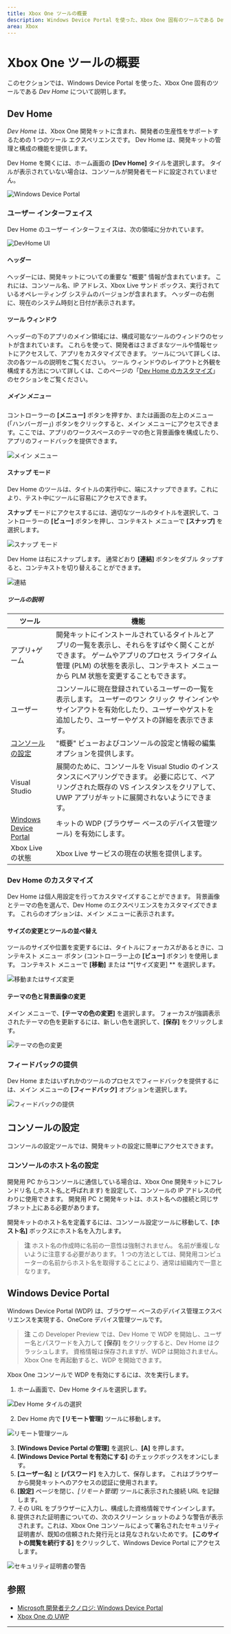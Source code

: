 ```yaml
---
title: Xbox One ツールの概要
description: Windows Device Portal を使った、Xbox One 固有のツールである Dev Home
area: Xbox
---
```


# Xbox One ツールの概要

このセクションでは、Windows Device Portal を使った、Xbox One 固有のツールである _Dev Home_ について説明します。

## Dev Home

_Dev Home_ は、Xbox One 開発キットに含まれ、開発者の生産性をサポートするための 1 つのツール エクスペリエンスです。 Dev Home は、開発キットの管理と構成の機能を提供します。

Dev Home を開くには、ホーム画面の **[Dev Home]** タイルを選択します。 タイルが表示されていない場合は、コンソールが開発者モードに設定されていません。

  ![Windows Device Portal](images/windowsdeviceportal_1.png)

### ユーザー インターフェイス
Dev Home のユーザー インターフェイスは、次の領域に分かれています。

  ![DevHome UI](images/devhome_ui.png)

#### ヘッダー
ヘッダーには、開発キットについての重要な "概要" 情報が含まれています。 これには、コンソール名、IP アドレス、Xbox Live サンド ボックス、実行されているオペレーティング システムのバージョンが含まれます。 ヘッダーの右側に、現在のシステム時刻と日付が表示されます。

#### ツール ウィンドウ
ヘッダーの下のアプリのメイン領域には、構成可能なツールのウィンドウのセットが含まれています。 これらを使って、開発者はさまざまなツールや情報セットにアクセスして、アプリをカスタマイズできます。 ツールについて詳しくは、次の各ツールの説明をご覧ください。 ツール ウィンドウのレイアウトと外観を構成する方法について詳しくは、このページの「[Dev Home のカスタマイズ](#customizing-dev-home)」のセクションをご覧ください。 

##### メイン メニュー
コントローラーの **[メニュー]** ボタンを押すか、または画面の左上のメニュー (「ハンバーガー」) ボタンをクリックすると、メイン メニューにアクセスできます。ここでは、アプリのワークスペースのテーマの色と背景画像を構成したり、アプリのフィードバックを提供できます。

  ![メイン メニュー](images/devhome_mainmenu.png)

#### スナップ モード
Dev Home のツールは、タイトルの実行中に、端にスナップできます。これにより、テスト中にツールに容易にアクセスできます。

**スナップ** モードにアクセスするには、適切なツールのタイトルを選択して、コントローラーの **[ビュー]** ボタンを押し、コンテキスト メニューで **[スナップ]** を選択します。

  ![スナップ モード](images/devhome_snapmode.png)

Dev Home は右にスナップします。 通常どおり **[連結]** ボタンをダブル タップすると、コンテキストを切り替えることができます。

  ![連結](images/devhome_nexus.png)

##### ツールの説明
| ツール  | 機能 |
|-------|--------------|
| アプリ+ゲーム  | 開発キットにインストールされているタイトルとアプリの一覧を表示し、それらをすばやく開くことができます。 ゲームやアプリのプロセス ライフタイム管理 (PLM) の状態を表示し、コンテキスト メニューから PLM 状態を変更することもできます。 |
| ユーザー | コンソールに現在登録されているユーザーの一覧を表示します。 ユーザーのワン クリック サインインやサインアウトを有効化したり、ユーザーやゲストを追加したり、ユーザーやゲストの詳細を表示できます。 |
| [コンソールの設定](#console-settings) | "概要" ビューおよびコンソールの設定と情報の編集オプションを提供します。 |
| Visual Studio | 展開のために、コンソールを Visual Studio のインスタンスにペアリングできます。 必要に応じて、ペアリングされた既存の VS インスタンスをクリアして、UWP アプリがキットに展開されないようにできます。 |
| [Windows Device Portal](#windows-device-portal) | キットの WDP (ブラウザー ベースのデバイス管理ツール) を有効にします。 |
| Xbox Live の状態 | Xbox Live サービスの現在の状態を提供します。 |

### Dev Home のカスタマイズ

Dev Home は個人用設定を行ってカスタマイズすることができます。 背景画像とテーマの色を選んで、Dev Home のエクスペリエンスをカスタマイズできます。 これらのオプションは、メイン メニューに表示されます。

#### サイズの変更とツールの並べ替え
ツールのサイズや位置を変更するには、タイトルにフォーカスがあるときに、コンテキスト メニュー ボタン (コントローラー上の **[ビュー]** ボタン) を使用します。 コンテキスト メニューで **[移動]** または **[サイズ変更] ** を選択します。

  ![移動またはサイズ変更](images/devhome_move.png)

#### テーマの色と背景画像の変更
メイン メニューで、**[テーマの色の変更]** を選択します。 フォーカスが強調表示されたテーマの色を更新するには、新しい色を選択して、**[保存]** をクリックします。

  ![テーマの色の変更](images/devhome_colors.png)

### フィードバックの提供
Dev Home またはいずれかのツールのプロセスでフィードバックを提供するには、メイン メニューの **[フィードバック]** オプションを選択します。

  ![フィードバックの提供](images/devhome_feedback.png)

## コンソールの設定
コンソールの設定ツールでは、開発キットの設定に簡単にアクセスできます。

### コンソールのホスト名の設定
開発用 PC からコンソールに通信している場合は、Xbox One 開発キットにフレンドリ名 (_ホスト名_と呼ばれます) を設定して、コンソールの IP アドレスの代わりに使用できます。 開発用 PC と開発キットは、ホスト名への接続と同じサブネット上にある必要があります。  

開発キットのホスト名を定義するには、コンソール設定ツールに移動して、__[ホスト名]__ ボックスにホスト名を入力します。  

  > **注** ホスト名の作成時に名前の一意性は強制されません。 名前が重複しないように注意する必要があります。 1 つの方法としては、開発用コンピューターの名前からホスト名を取得することにより、通常は組織内で一意となります。

## Windows Device Portal
Windows Device Portal (WDP) は、ブラウザー ベースのデバイス管理エクスペリエンスを実現する、OneCore デバイス管理ツールです。

> **注** この Developer Preview では、Dev Home で WDP を開始し、ユーザー名とパスワードを入力して **[保存]** をクリックすると、Dev Home はクラッシュします。 
資格情報は保存されますが、WDP は開始されません。 
Xbox One を再起動すると、WDP を開始できます。

Xbox One コンソールで WDP を有効にするには、次を実行します。

1. ホーム画面で、Dev Home タイルを選択します。

  ![Dev Home タイルの選択](images/windowsdeviceportal_1.png)

2. Dev Home 内で **[リモート管理]** ツールに移動します。

  ![リモート管理ツール](images/windowsdeviceportal_2.png)

3. __[Windows Device Portal の管理]__ を選択し、__[A]__ を押します。
4. __[Windows Device Portal を有効にする]__ のチェックボックスをオンにします。
5. __[ユーザー名]__ と __[パスワード]__ を入力して、保存します。 これはブラウザーから開発キットへのアクセスの認証に使用されます。
6. __[設定]__ ページを閉じ、_[リモート管理]_ ツールに表示された接続 URL を記録します。
7. その URL をブラウザーに入力し、構成した資格情報でサインインします。
8. 提供された証明書についての、次のスクリーン ショットのような警告が表示されます。これは、Xbox One コンソールによって署名されたセキュリティ証明書が、既知の信頼された発行元とは見なされないためです。 **[このサイトの閲覧を続行する]** をクリックして、Windows Device Portal にアクセスします。

  ![セキュリティ証明書の警告](images/security_cert_warning.jpg)

## 参照
- [Microsoft 開発者テクノロジ: Windows Device Portal](https://ms-iot.github.io/content/en-US/win10/tools/DevicePortal.htm)
- [Xbox One の UWP](index.md)



----


<!--HONumber=Mar16_HO5-->


